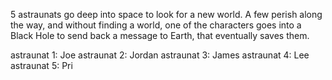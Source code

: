 5 astraunats go deep into space to look for a new world. A few perish along the way, and without finding a world, one of the characters goes into a Black Hole to send back a message to Earth, that eventually saves them.

astraunat 1: Joe
astraunat 2: Jordan
astraunat 3: James
astraunat 4: Lee
astraunat 5: Pri

